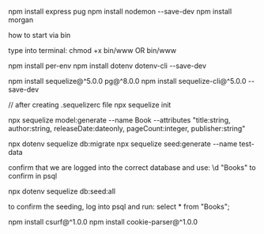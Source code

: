 npm install express pug
npm install nodemon --save-dev
npm install morgan



how to start via bin

type into terminal:
chmod +x bin/www     OR     bin/www


npm install per-env
npm install dotenv dotenv-cli --save-dev


npm install sequelize@^5.0.0 pg@^8.0.0
npm install sequelize-cli@^5.0.0 --save-dev

// after creating .sequelizerc file
npx sequelize init

npx sequelize model:generate --name Book --attributes "title:string, author:string, releaseDate:dateonly, pageCount:integer, publisher:string"

npx dotenv sequelize db:migrate
npx sequelize seed:generate --name test-data

confirm that we are logged into the correct database and use: \d "Books" to confirm
in psql

npx dotenv sequelize db:seed:all

to confirm the seeding, log into psql and run: select * from "Books";


npm install csurf@^1.0.0
npm install cookie-parser@^1.0.0